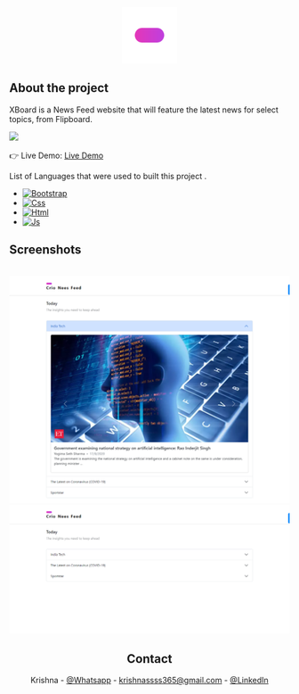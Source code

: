 <div align='center'><img height="100px" width="100px" src='./examples/XBoard_icon.png'/></div>

<h2>About the project</h2>

  <p>XBoard is a News Feed website that will feature the latest news for select topics, from Flipboard.</p>


![](https://github.com/Krishna11118/XBoard/blob/main/examples/XBoardGif.gif)

👉 Live Demo: <a href='https://krishna-xboard.netlify.app/'>Live Demo</a>

List of Languages that were used to built this project .

- [![Bootstrap][Bootstrap.com]][Bootstrap-url]
- [![Css][Css.com]][Css-url]
- [![Html][Html.com]][Html-url]
- [![Js][Js.com]][Js-url]

<h2>Screenshots</h2>
<br>

<div align='center'>
<img src='./examples/XBoard1.png'/>
<img src='./examples/XBoard2.png'/>

<h2>Contact</h2>

Krishna - [@Whatsapp](https://wa.me/+917318378893) - krishnassss365@gmail.com - [@LinkedIn](https://www.linkedin.com/in/krishna365/)

[contributors-shield]: https://img.shields.io/github/contributors/othneildrew/Best-README-Template.svg?style=for-the-badge
[contributors-url]: https://github.com/othneildrew/Best-README-Template/graphs/contributors
[forks-shield]: https://img.shields.io/github/forks/othneildrew/Best-README-Template.svg?style=for-the-badge
[forks-url]: https://github.com/othneildrew/Best-README-Template/network/members
[stars-shield]: https://img.shields.io/github/stars/othneildrew/Best-README-Template.svg?style=for-the-badge
[stars-url]: https://github.com/othneildrew/Best-README-Template/stargazers
[issues-shield]: https://img.shields.io/github/issues/othneildrew/Best-README-Template.svg?style=for-the-badge
[issues-url]: https://github.com/othneildrew/Best-README-Template/issues
[license-shield]: https://img.shields.io/github/license/othneildrew/Best-README-Template.svg?style=for-the-badge
[license-url]: https://github.com/othneildrew/Best-README-Template/blob/master/LICENSE.txt
[linkedin-shield]: https://img.shields.io/badge/-LinkedIn-black.svg?style=for-the-badge&logo=linkedin&colorB=555
[linkedin-url]: https://linkedin.com/in/othneildrew
[product-screenshot]: images/screenshot.png
[Next.js]: https://img.shields.io/badge/next.js-000000?style=for-the-badge&logo=nextdotjs&logoColor=white
[Next-url]: https://nextjs.org/
[React.js]: https://img.shields.io/badge/React-20232A?style=for-the-badge&logo=react&logoColor=61DAFB
[React-url]: https://reactjs.org/
[Vue.js]: https://img.shields.io/badge/Vue.js-35495E?style=for-the-badge&logo=vuedotjs&logoColor=4FC08D
[Vue-url]: https://vuejs.org/
[Angular.io]: https://img.shields.io/badge/Angular-DD0031?style=for-the-badge&logo=angular&logoColor=white
[Angular-url]: https://angular.io/
[Svelte.dev]: https://img.shields.io/badge/Svelte-4A4A55?style=for-the-badge&logo=svelte&logoColor=FF3E00
[Svelte-url]: https://svelte.dev/
[Expressjs.com]: https://img.shields.io/badge/Expressjs-0FBEFE?style=for-the-badge&logo=express&logoColor=black
[Expressjs-url]: https://expressjs.com/
[Css.com]: https://img.shields.io/badge/Css-C14FB9?style=for-the-badge&logo=css3&logoColor=black
[Css-url]: https://developer.mozilla.org/en-US/docs/Web/CSS/
[Html.com]: https://img.shields.io/badge/HTML-E44C27?style=for-the-badge&logo=html5&logoColor=black
[Html-url]: https://html.com/
[Nodejs.org]: https://img.shields.io/badge/Nodejs-35802E?style=for-the-badge&logo=nodedotjs&logoColor=white
[Node-url]: https://nodejs.org/
[Bootstrap.com]: https://img.shields.io/badge/Bootstrap-563D7C?style=for-the-badge&logo=bootstrap&logoColor=white
[Bootstrap-url]: https://getbootstrap.com
[Js.com]: https://img.shields.io/badge/JavaScript-F7DF1E?style=for-the-badge&logo=javascript&logoColor=black
[Js-url]: https://developer.mozilla.org/en-US/docs/Web/JavaScript/
[Scss]: https://img.shields.io/badge/sass-20232A?style=for-the-badge&logo=sass&logoColor=#CC6699
[Scss-url]: https://sass-lang.com/

</div>
